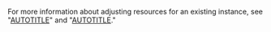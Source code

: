 For more information about adjusting resources for an existing instance, see "[AUTOTITLE](/admin/enterprise-management/updating-the-virtual-machine-and-physical-resources/increasing-storage-capacity)" and "[AUTOTITLE](/admin/enterprise-management/updating-the-virtual-machine-and-physical-resources/increasing-cpu-or-memory-resources)."
